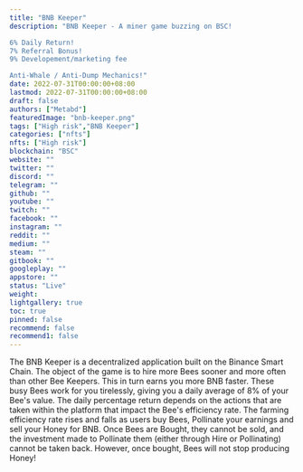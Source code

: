 ```yaml
---
title: "BNB Keeper"
description: "BNB Keeper - A miner game buzzing on BSC!

6% Daily Return!
7% Referral Bonus!
9% Developement/marketing fee 

Anti-Whale / Anti-Dump Mechanics!"
date: 2022-07-31T00:00:00+08:00
lastmod: 2022-07-31T00:00:00+08:00
draft: false
authors: ["Metabd"]
featuredImage: "bnb-keeper.png"
tags: ["High risk","BNB Keeper"]
categories: ["nfts"]
nfts: ["High risk"]
blockchain: "BSC"
website: ""
twitter: ""
discord: ""
telegram: ""
github: ""
youtube: ""
twitch: ""
facebook: ""
instagram: ""
reddit: ""
medium: ""
steam: ""
gitbook: ""
googleplay: ""
appstore: ""
status: "Live"
weight: 
lightgallery: true
toc: true
pinned: false
recommend: false
recommend1: false
---
```

<p>The BNB Keeper is a decentralized application built on the Binance Smart Chain. The object of the game is to hire more Bees sooner and more often than other Bee Keepers. This in turn earns you more BNB faster. These busy Bees work for you tirelessly, giving you a daily average of 8% of your Bee's value. The daily percentage return depends on the actions that are taken within the platform that impact the Bee's efficiency rate. The farming efficiency rate rises and falls as users buy Bees, Pollinate your earnings and sell your Honey for BNB. Once Bees are Bought, they cannot be sold, and the investment made to Pollinate them (either through Hire or Pollinating) cannot be taken back. However, once bought, Bees will not stop producing Honey!</p>
